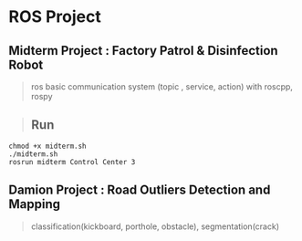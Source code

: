 # ROS Project

## Midterm Project : Factory Patrol & Disinfection Robot

> ros basic communication system (topic , service, action) with roscpp, rospy

> ## Run

```
chmod +x midterm.sh
./midterm.sh
rosrun midterm Control Center 3
```

## Damion Project : Road Outliers Detection and Mapping
> classification(kickboard, porthole, obstacle), segmentation(crack)
